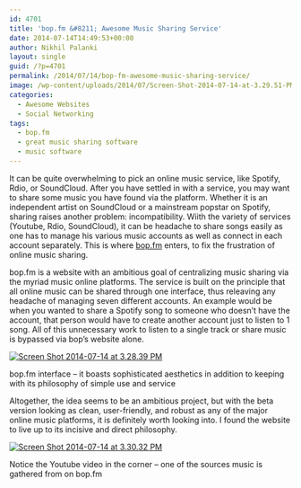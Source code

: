 ```yaml
---
id: 4701
title: 'bop.fm &#8211; Awesome Music Sharing Service'
date: 2014-07-14T14:49:53+00:00
author: Nikhil Palanki
layout: single
guid: /?p=4701
permalink: /2014/07/14/bop-fm-awesome-music-sharing-service/
image: /wp-content/uploads/2014/07/Screen-Shot-2014-07-14-at-3.29.51-PM.png
categories:
  - Awesome Websites
  - Social Networking
tags:
  - bop.fm
  - great music sharing software
  - music software
---
```

It can be quite overwhelming to pick an online music service, like Spotify, Rdio, or SoundCloud. After you have settled in with a service, you may want to share some music you have found via the platform. Whether it is an independent artist on SoundCloud or a mainstream popstar on Spotify, sharing raises another problem: incompatibility. Wiith the variety of services (Youtube, Rdio, SoundCloud), it can be headache to share songs easily as one has to manage his various music accounts as well as connect in each account separately. This is where [bop.fm](http://bop.fm) enters, to fix the frustration of online music sharing.

bop.fm is a website with an ambitious goal of centralizing music sharing via the myriad music online platforms. The service is built on the principle that all online music can be shared through one interface, thus releaving any headache of managing seven different accounts. An example would be when you wanted to share a Spotify song to someone who doesn&#8217;t have the account, that person would have to create another account just to listen to 1 song. All of this unnecessary work to listen to a single track or share music is bypassed via bop&#8217;s website alone.

<div id="attachment_4702" style="max-width: 830px" class="wp-caption aligncenter">
  <a href="/wp-content/uploads/2014/07/Screen-Shot-2014-07-14-at-3.28.39-PM.png"><img class="wp-image-4702 size-large" src="/wp-content/uploads/2014/07/Screen-Shot-2014-07-14-at-3.28.39-PM-1024x563.png" alt="Screen Shot 2014-07-14 at 3.28.39 PM" width="820" height="450" srcset="/wp-content/uploads/2014/07/Screen-Shot-2014-07-14-at-3.28.39-PM-1024x563.png 1024w, /wp-content/uploads/2014/07/Screen-Shot-2014-07-14-at-3.28.39-PM-300x165.png 300w, /wp-content/uploads/2014/07/Screen-Shot-2014-07-14-at-3.28.39-PM-180x99.png 180w, /wp-content/uploads/2014/07/Screen-Shot-2014-07-14-at-3.28.39-PM-360x198.png 360w, /wp-content/uploads/2014/07/Screen-Shot-2014-07-14-at-3.28.39-PM-790x435.png 790w" sizes="(max-width: 820px) 100vw, 820px" /></a>
  
  <p class="wp-caption-text">
    bop.fm interface &#8211; it boasts sophisticated aesthetics in addition to keeping with its philosophy of simple use and service
  </p>
</div>

Altogether, the idea seems to be an ambitious project, but with the beta version looking as clean, user-friendly, and robust as any of the major online music platforms, it is definitely worth looking into. I found the website to live up to its incisive and direct philosophy.

<div id="attachment_4704" style="max-width: 830px" class="wp-caption aligncenter">
  <a href="/wp-content/uploads/2014/07/Screen-Shot-2014-07-14-at-3.30.32-PM.png"><img class="wp-image-4704 size-large" src="/wp-content/uploads/2014/07/Screen-Shot-2014-07-14-at-3.30.32-PM-1024x385.png" alt="Screen Shot 2014-07-14 at 3.30.32 PM" width="820" height="308" srcset="/wp-content/uploads/2014/07/Screen-Shot-2014-07-14-at-3.30.32-PM-1024x385.png 1024w, /wp-content/uploads/2014/07/Screen-Shot-2014-07-14-at-3.30.32-PM-300x112.png 300w, /wp-content/uploads/2014/07/Screen-Shot-2014-07-14-at-3.30.32-PM-180x67.png 180w, /wp-content/uploads/2014/07/Screen-Shot-2014-07-14-at-3.30.32-PM-360x135.png 360w, /wp-content/uploads/2014/07/Screen-Shot-2014-07-14-at-3.30.32-PM-790x297.png 790w, /wp-content/uploads/2014/07/Screen-Shot-2014-07-14-at-3.30.32-PM-1095x412.png 1095w, /wp-content/uploads/2014/07/Screen-Shot-2014-07-14-at-3.30.32-PM.png 1156w" sizes="(max-width: 820px) 100vw, 820px" /></a>
  
  <p class="wp-caption-text">
    Notice the Youtube video in the corner &#8211; one of the sources music is gathered from on bop.fm
  </p>
</div>

